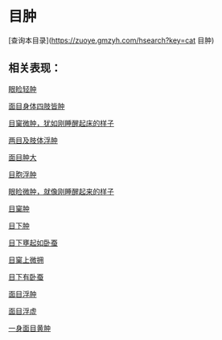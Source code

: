 # 目肿
[查询本目录](https://zuoye.gmzyh.com/hsearch?key=cat 目肿)

## 相关表现：

[眼睑轻肿](https://zuoye.gmzyh.com/search?key=眼睑轻肿)
[面目身体四肢皆肿](https://zuoye.gmzyh.com/search?key=面目身体四肢皆肿)
[目窠微肿，犹如刚睡醒起床的样子](https://zuoye.gmzyh.com/search?key=目窠微肿，犹如刚睡醒起床的样子)
[两目及肢体浮肿](https://zuoye.gmzyh.com/search?key=两目及肢体浮肿)
[面目肿大](https://zuoye.gmzyh.com/search?key=面目肿大)
[目胞浮肿](https://zuoye.gmzyh.com/search?key=目胞浮肿)
[眼睑微肿，就像刚睡醒起来的样子](https://zuoye.gmzyh.com/search?key=眼睑微肿，就像刚睡醒起来的样子)
[目窠肿](https://zuoye.gmzyh.com/search?key=目窠肿)
[目下肿](https://zuoye.gmzyh.com/search?key=目下肿)
[目下壅起如卧蚕](https://zuoye.gmzyh.com/search?key=目下壅起如卧蚕)
[目窠上微拥](https://zuoye.gmzyh.com/search?key=目窠上微拥)
[目下有卧蚕](https://zuoye.gmzyh.com/search?key=目下有卧蚕)
[面目浮肿](https://zuoye.gmzyh.com/search?key=面目浮肿)
[面目浮虚](https://zuoye.gmzyh.com/search?key=面目浮虚)
[一身面目黄肿](https://zuoye.gmzyh.com/search?key=一身面目黄肿)